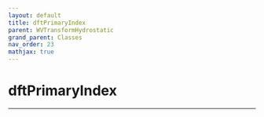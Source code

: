 ```yaml
---
layout: default
title: dftPrimaryIndex
parent: WVTransformHydrostatic
grand_parent: Classes
nav_order: 23
mathjax: true
---
```


#  dftPrimaryIndex




---

